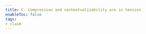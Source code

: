 ```yaml
---
title: C- Compression and contextualizability are in tension
enableToc: false
tags:
- claim
---
```

